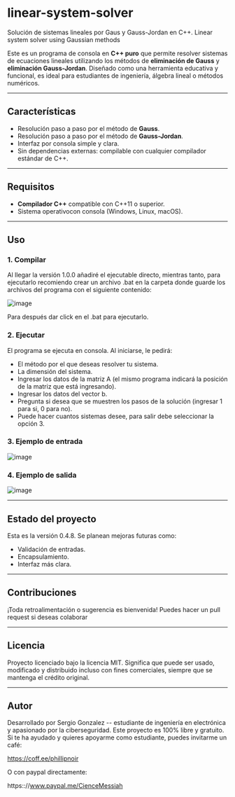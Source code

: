 # linear-system-solver
Solución de sistemas lineales por Gaus y Gauss-Jordan en C++. Linear system solver using Gaussian methods

Este es un programa de consola en **C++ puro** que permite resolver sistemas de ecuaciones lineales utilizando los métodos de **eliminación de Gauss** y **eliminación Gauss-Jordan**.
Diseñado como una herramienta educativa y funcional, es ideal para estudiantes de ingeniería, álgebra lineal o métodos numéricos.

---

## Características

- Resolución paso a paso por el método de **Gauss**.
- Resolución paso a paso por el método de **Gauss-Jordan**.
- Interfaz por consola simple y clara.
- Sin dependencias externas: compilable con cualquier compilador estándar de C++.

---

## Requisitos

- **Compilador C++** compatible con C++11 o superior.
- Sistema operativocon consola (Windows, Linux, macOS).

---

## Uso

### 1. Compilar

Al llegar la versión 1.0.0 añadiré el ejecutable directo, mientras tanto, para ejecutarlo recomiendo crear un archivo .bat en la carpeta donde guarde los archivos del programa con el siguiente contenido:

![image](https://github.com/user-attachments/assets/5196c830-9301-4b5b-8376-4dcc6d02ca02)

Para después dar click en el .bat para ejecutarlo.

### 2. Ejecutar

El programa se ejecuta en consola.
Al iniciarse, le pedirá:

- El método por el que deseas resolver tu sistema.
- La dimensión del sistema.
- Ingresar los datos de la matriz A (el mismo programa indicará la posición de la matriz que está ingresando).
- Ingresar los datos del vector b.
- Pregunta si desea que se muestren los pasos de la solución (ingresar 1 para si, 0 para no).
- Puede hacer cuantos sistemas desee, para salir debe seleccionar la opción 3.

### 3. Ejemplo de entrada

![image](https://github.com/user-attachments/assets/35fc9ecd-2866-4385-95dc-28b81dbd0f1b)

### 4. Ejemplo de salida

![image](https://github.com/user-attachments/assets/47611d3e-0d64-49f1-a0f0-894fe3675480)

---

## Estado del proyecto

Esta es la versión 0.4.8.
Se planean mejoras futuras como:
- Validación de entradas.
- Encapsulamiento.
- Interfaz más clara.

---

## Contribuciones

¡Toda retroalimentación o sugerencia es bienvenida!
Puedes hacer un pull request si deseas colaborar

---

## Licencia

Proyecto licenciado bajo la licencia MIT.
Significa que puede ser usado, modificado y distribuido incluso con fines comerciales, siempre que se mantenga el crédito original.

---

## Autor

Desarrollado por Sergio Gonzalez -- estudiante de ingeniería en electrónica y apasionado por la ciberseguridad.
Este proyecto es 100% libre y gratuito. Si te ha ayudado y quieres apoyarme como estudiante, puedes invitarme un café:

https://coff.ee/phillipnoir

O con paypal directamente:

https:://www.paypal.me/CienceMessiah
